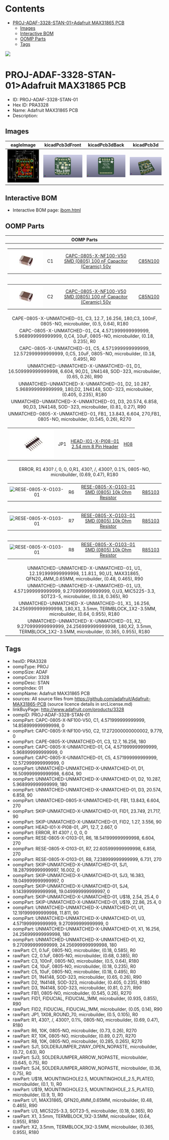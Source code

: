 



Contents
========

* [PROJ-ADAF-3328-STAN-01>Adafruit MAX31865 PCB](#proj-adaf-3328-stan-01adafruit-max31865-pcb)
	* [Images](#images)
	* [Interactive BOM](#interactive-bom)
	* [OOMP Parts](#oomp-parts)
	* [Tags](#tags)
  
![][im]
# PROJ-ADAF-3328-STAN-01>Adafruit MAX31865 PCB

- ID: PROJ-ADAF-3328-STAN-01
- Hex ID: PRA3328
- Name: Adafruit MAX31865 PCB
- Description: 

## Images
  
  

|eagleImage|kicadPcb3dFront|kicadPcb3dBack|kicadPcb3d|
| :---: | :---: | :---: | :---: |
|[![eagleImage](eagleImage_140.png)](eagleImage_600.png)|[![kicadPcb3dFront](kicadPcb3dFront_140.png)](kicadPcb3dFront_600.png)|[![kicadPcb3dBack](kicadPcb3dBack_140.png)](kicadPcb3dBack_600.png)|[![kicadPcb3d](kicadPcb3d_140.png)](kicadPcb3d_600.png)|

## Interactive BOM

- Interactive BOM page: [ibom.html](kicad/bom/ibom.html)

## OOMP Parts
  

|OOMP Parts|
| :---: |
|<table><tr><td>![CAPC-0805-X-NF100-V50](https://raw.githubusercontent.com/oomlout/oomlout_OOMP_parts/main/CAPC-0805-X-NF100-V50/image_140.jpg)</td><td> C1</td><td>[CAPC-0805-X-NF100-V50<br>SMD (0805) 100 nF Capacitor (Ceramic) 50v](https://github.com/oomlout/oomlout_OOMP_parts/tree/main/CAPC-0805-X-NF100-V50/)</td><td>[C85N100](https://github.com/oomlout/oomlout_OOMP_parts/tree/main/CAPC-0805-X-NF100-V50/)</td></tr></table>|
|<table><tr><td>![CAPC-0805-X-NF100-V50](https://raw.githubusercontent.com/oomlout/oomlout_OOMP_parts/main/CAPC-0805-X-NF100-V50/image_140.jpg)</td><td> C2</td><td>[CAPC-0805-X-NF100-V50<br>SMD (0805) 100 nF Capacitor (Ceramic) 50v](https://github.com/oomlout/oomlout_OOMP_parts/tree/main/CAPC-0805-X-NF100-V50/)</td><td>[C85N100](https://github.com/oomlout/oomlout_OOMP_parts/tree/main/CAPC-0805-X-NF100-V50/)</td></tr></table>|
|CAPE-0805-X-UNMATCHED-01, C3, 12.7, 16.256, 180,C3, 100nF, 0805-NO, microbuilder, (0.5, 0.64), R180|
|CAPC-0805-X-UNMATCHED-01, C4, 4.571999999999999, 5.968999999999999, 0,C4, 10uF, 0805-NO, microbuilder, (0.18, 0.235), R0|
|CAPC-0805-X-UNMATCHED-01, C5, 4.571999999999999, 12.572999999999999, 0,C5, 10uF, 0805-NO, microbuilder, (0.18, 0.495), R0|
|UNMATCHED-UNMATCHED-X-UNMATCHED-01, D1, 16.509999999999998, 6.604, 90,D1, 1N4148, SOD-323, microbuilder, (0.65, 0.26), R90|
|UNMATCHED-UNMATCHED-X-UNMATCHED-01, D2, 10.287, 5.968999999999999, 180,D2, 1N4148, SOD-323, microbuilder, (0.405, 0.235), R180|
|UNMATCHED-UNMATCHED-X-UNMATCHED-01, D3, 20.574, 6.858, 90,D3, 1N4148, SOD-323, microbuilder, (0.81, 0.27), R90|
|UNMATCHED-0805-X-UNMATCHED-01, FB1, 13.843, 6.604, 270,FB1, 0805-NO, microbuilder, (0.545, 0.26), R270|
|<table><tr><td>![HEAD-I01-X-PI08-01](https://raw.githubusercontent.com/oomlout/oomlout_OOMP_parts/main/HEAD-I01-X-PI08-01/image_140.jpg)</td><td> JP1</td><td>[HEAD-I01-X-PI08-01<br>2.54 mm 8 Pin Header](https://github.com/oomlout/oomlout_OOMP_parts/tree/main/HEAD-I01-X-PI08-01/)</td><td>[H08](https://github.com/oomlout/oomlout_OOMP_parts/tree/main/HEAD-I01-X-PI08-01/)</td></tr></table>|
|ERROR, R1 430? /, 0, 0, 0,R1, 430?, /, 4300?, 0.1%, 0805-NO, microbuilder, (0.69, 0.47), R180|
|<table><tr><td>![RESE-0805-X-O103-01](https://raw.githubusercontent.com/oomlout/oomlout_OOMP_parts/main/RESE-0805-X-O103-01/image_140.jpg)</td><td> R6</td><td>[RESE-0805-X-O103-01<br>SMD (0805) 10k Ohm Resistor](https://github.com/oomlout/oomlout_OOMP_parts/tree/main/RESE-0805-X-O103-01/)</td><td>[R85103](https://github.com/oomlout/oomlout_OOMP_parts/tree/main/RESE-0805-X-O103-01/)</td></tr></table>|
|<table><tr><td>![RESE-0805-X-O103-01](https://raw.githubusercontent.com/oomlout/oomlout_OOMP_parts/main/RESE-0805-X-O103-01/image_140.jpg)</td><td> R7</td><td>[RESE-0805-X-O103-01<br>SMD (0805) 10k Ohm Resistor](https://github.com/oomlout/oomlout_OOMP_parts/tree/main/RESE-0805-X-O103-01/)</td><td>[R85103](https://github.com/oomlout/oomlout_OOMP_parts/tree/main/RESE-0805-X-O103-01/)</td></tr></table>|
|<table><tr><td>![RESE-0805-X-O103-01](https://raw.githubusercontent.com/oomlout/oomlout_OOMP_parts/main/RESE-0805-X-O103-01/image_140.jpg)</td><td> R8</td><td>[RESE-0805-X-O103-01<br>SMD (0805) 10k Ohm Resistor](https://github.com/oomlout/oomlout_OOMP_parts/tree/main/RESE-0805-X-O103-01/)</td><td>[R85103](https://github.com/oomlout/oomlout_OOMP_parts/tree/main/RESE-0805-X-O103-01/)</td></tr></table>|
|UNMATCHED-UNMATCHED-X-UNMATCHED-01, U1, 12.191999999999998, 11.811, 90,U1, MAX31865, QFN20_4MM_0.65MM, microbuilder, (0.48, 0.465), R90|
|UNMATCHED-UNMATCHED-X-UNMATCHED-01, U3, 4.571999999999999, 9.270999999999999, 0,U3, MIC5225-3.3, SOT23-5, microbuilder, (0.18, 0.365), R0|
|UNMATCHED-UNMATCHED-X-UNMATCHED-01, X1, 16.256, 24.256999999999998, 180,X1, 3.5mm, TERMBLOCK_1X2-3.5MM, microbuilder, (0.64, 0.955), R180|
|UNMATCHED-UNMATCHED-X-UNMATCHED-01, X2, 9.270999999999999, 24.256999999999998, 180,X2, 3.5mm, TERMBLOCK_1X2-3.5MM, microbuilder, (0.365, 0.955), R180|

## Tags

- hexID: PRA3328
- oompType: PROJ
- oompSize: ADAF
- oompColor: 3328
- oompDesc: STAN
- oompIndex: 01
- oompName: Adafruit MAX31865 PCB
- sources: All source files from https://github.com/adafruit/Adafruit-MAX31865-PCB (source licence details in srcLicense.md)
- linkBuyPage: http://www.adafruit.com/products/3328
- oompID: PROJ-ADAF-3328-STAN-01
- oompPart: CAPC-0805-X-NF100-V50, C1, 4.571999999999999, 14.858999999999998, 0
- oompPart: CAPC-0805-X-NF100-V50, C2, 17.272000000000002, 9.779, 0
- oompPart: CAPE-0805-X-UNMATCHED-01, C3, 12.7, 16.256, 180
- oompPart: CAPC-0805-X-UNMATCHED-01, C4, 4.571999999999999, 5.968999999999999, 0
- oompPart: CAPC-0805-X-UNMATCHED-01, C5, 4.571999999999999, 12.572999999999999, 0
- oompPart: UNMATCHED-UNMATCHED-X-UNMATCHED-01, D1, 16.509999999999998, 6.604, 90
- oompPart: UNMATCHED-UNMATCHED-X-UNMATCHED-01, D2, 10.287, 5.968999999999999, 180
- oompPart: UNMATCHED-UNMATCHED-X-UNMATCHED-01, D3, 20.574, 6.858, 90
- oompPart: UNMATCHED-0805-X-UNMATCHED-01, FB1, 13.843, 6.604, 270
- oompPart: SKIP-UNMATCHED-X-UNMATCHED-01, FID1, 23.749, 21.717, 90
- oompPart: SKIP-UNMATCHED-X-UNMATCHED-01, FID2, 1.27, 3.556, 90
- oompPart: HEAD-I01-X-PI08-01, JP1, 12.7, 2.667, 0
- oompPart: ERROR, R1 430? /, 0, 0, 0
- oompPart: RESE-0805-X-O103-01, R6, 18.541999999999998, 6.604, 270
- oompPart: RESE-0805-X-O103-01, R7, 22.605999999999998, 6.858, 270
- oompPart: RESE-0805-X-O103-01, R8, 7.238999999999999, 6.731, 270
- oompPart: SKIP-UNMATCHED-X-UNMATCHED-01, SJ1, 18.287999999999997, 16.002, 0
- oompPart: SKIP-UNMATCHED-X-UNMATCHED-01, SJ3, 16.383, 19.049999999999997, 0
- oompPart: SKIP-UNMATCHED-X-UNMATCHED-01, SJ4, 9.143999999999998, 19.049999999999997, 0
- oompPart: SKIP-UNMATCHED-X-UNMATCHED-01, U$18, 2.54, 25.4, 0
- oompPart: SKIP-UNMATCHED-X-UNMATCHED-01, U$19, 22.86, 25.4, 0
- oompPart: UNMATCHED-UNMATCHED-X-UNMATCHED-01, U1, 12.191999999999998, 11.811, 90
- oompPart: UNMATCHED-UNMATCHED-X-UNMATCHED-01, U3, 4.571999999999999, 9.270999999999999, 0
- oompPart: UNMATCHED-UNMATCHED-X-UNMATCHED-01, X1, 16.256, 24.256999999999998, 180
- oompPart: UNMATCHED-UNMATCHED-X-UNMATCHED-01, X2, 9.270999999999999, 24.256999999999998, 180
- rawPart: C1, 0.1uF, 0805-NO, microbuilder, (0.18, 0.585), R0
- rawPart: C2, 0.1uF, 0805-NO, microbuilder, (0.68, 0.385), R0
- rawPart: C3, 100nF, 0805-NO, microbuilder, (0.5, 0.64), R180
- rawPart: C4, 10uF, 0805-NO, microbuilder, (0.18, 0.235), R0
- rawPart: C5, 10uF, 0805-NO, microbuilder, (0.18, 0.495), R0
- rawPart: D1, 1N4148, SOD-323, microbuilder, (0.65, 0.26), R90
- rawPart: D2, 1N4148, SOD-323, microbuilder, (0.405, 0.235), R180
- rawPart: D3, 1N4148, SOD-323, microbuilder, (0.81, 0.27), R90
- rawPart: FB1, 0805-NO, microbuilder, (0.545, 0.26), R270
- rawPart: FID1, FIDUCIAL, FIDUCIAL_1MM, microbuilder, (0.935, 0.855), R90
- rawPart: FID2, FIDUCIAL, FIDUCIAL_1MM, microbuilder, (0.05, 0.14), R90
- rawPart: JP1, 1X08_ROUND_70, microbuilder, (0.5, 0.105), R0
- rawPart: R1, 430?, /, 4300?, 0.1%, 0805-NO, microbuilder, (0.69, 0.47), R180
- rawPart: R6, 10K, 0805-NO, microbuilder, (0.73, 0.26), R270
- rawPart: R7, 10K, 0805-NO, microbuilder, (0.89, 0.27), R270
- rawPart: R8, 10K, 0805-NO, microbuilder, (0.285, 0.265), R270
- rawPart: SJ1, SOLDERJUMPER_2WAY_OPEN_NOPASTE, microbuilder, (0.72, 0.63), R0
- rawPart: SJ3, SOLDERJUMPER_ARROW_NOPASTE, microbuilder, (0.645, 0.75), R0
- rawPart: SJ4, SOLDERJUMPER_ARROW_NOPASTE, microbuilder, (0.36, 0.75), R0
- rawPart: U$18, MOUNTINGHOLE2.5, MOUNTINGHOLE_2.5_PLATED, microbuilder, (0.1, 1), R0
- rawPart: U$19, MOUNTINGHOLE2.5, MOUNTINGHOLE_2.5_PLATED, microbuilder, (0.9, 1), R0
- rawPart: U1, MAX31865, QFN20_4MM_0.65MM, microbuilder, (0.48, 0.465), R90
- rawPart: U3, MIC5225-3.3, SOT23-5, microbuilder, (0.18, 0.365), R0
- rawPart: X1, 3.5mm, TERMBLOCK_1X2-3.5MM, microbuilder, (0.64, 0.955), R180
- rawPart: X2, 3.5mm, TERMBLOCK_1X2-3.5MM, microbuilder, (0.365, 0.955), R180



[im]: kicadPcb3d_450.png

